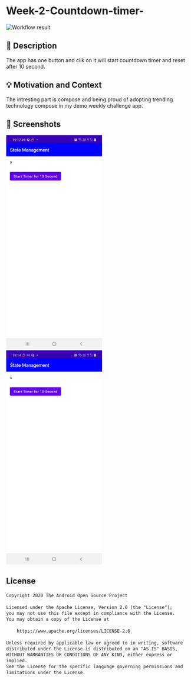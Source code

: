 # Week-2-Countdown-timer-

![Workflow result](https://github.com/som12345/Week-2-Countdown-timer-)


## :scroll: Description
The app has one button and clik on it will start countdown timer and reset after 10 second.


## :bulb: Motivation and Context
The intresting part is compose and being proud of adopting trending technology compose in my demo weekly challenge app.


## :camera_flash: Screenshots
<img src="/results/screenshot_1.png" width="260">&emsp;<img src="/results/screenshot_2.png" width="260">

## License
```
Copyright 2020 The Android Open Source Project

Licensed under the Apache License, Version 2.0 (the "License");
you may not use this file except in compliance with the License.
You may obtain a copy of the License at

    https://www.apache.org/licenses/LICENSE-2.0

Unless required by applicable law or agreed to in writing, software
distributed under the License is distributed on an "AS IS" BASIS,
WITHOUT WARRANTIES OR CONDITIONS OF ANY KIND, either express or implied.
See the License for the specific language governing permissions and
limitations under the License.
```
